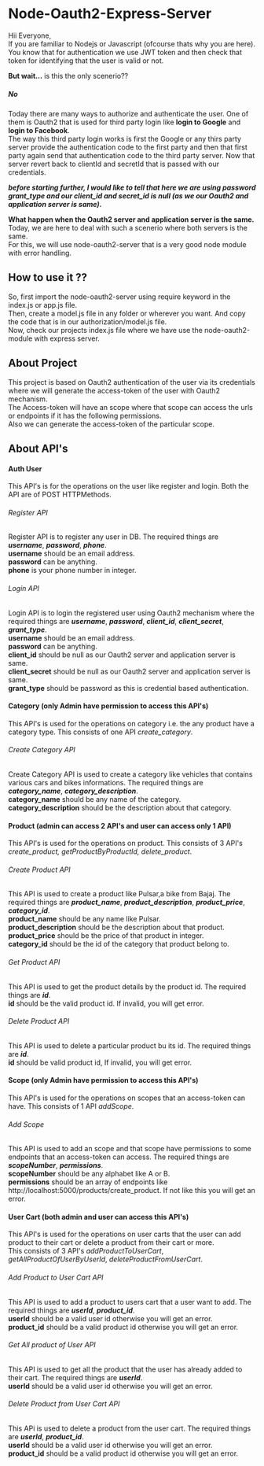 # Node-Oauth2-Express-Server

Hii Everyone,\
If you are familiar to Nodejs or Javascript (ofcourse thats why you are here). You know that for authentication we use JWT token and then check that token for identifying that the user is valid or not.

**But wait...** is this the only scenerio??
##### No

Today there are many ways to authorize and authenticate the user. One of them is Oauth2 that is used for third party login like **login to Google** and **login to Facebook**.\
The way this third party login works is first the Google or any thirs party server provide the authentication code to the first party and then that first party again send that authentication code to the third party server. Now that server revert back to clientId and secretId that is passed with our credentials.

**_before starting further, I would like to tell that here we are using password grant_type and our client_id and secret_id is null (as we our Oauth2 and application server is same)._**

**What happen when the Oauth2 server and application server is the same.**\
Today, we are here to deal with such a scenerio where both servers is the same.\
For this, we will use node-oauth2-server that is a very good node module with error handling.

## How to use it ??
So, first import the node-oauth2-server using require keyword in the index.js or app.js file.\
Then, create a model.js file in any folder or wherever you want. And copy the code that is in our authorization/model.js file.\
Now, check our projects index.js file where we have use the node-oauth2-module with express server.

## About Project 
This project is based on Oauth2 authentication of the user via its credentials where we will generate the access-token of the user with Oauth2 mechanism.\
The Access-token will have an scope where that scope can access the urls or endpoints if it has the following permissions.\
Also we can generate the access-token of the particular scope.


## About API's

#### Auth User
This API's is for the operations on the user like register and login. Both the API are of POST HTTPMethods.
###### Register API 
Register API is to register any user in DB. The required things are **_username_**, **_password_**, **_phone_**.\
**username** should be an email address.\
**password** can be anything.\
**phone** is your phone number in integer.

###### Login API
Login API is to login the registered user using Oauth2 mechanism where the required things are **_username_**, **_password_**, **_client_id_**, **_client_secret_**, **_grant_type_**.\
**username** should be an email address.\
**password** can be anything.\
**client_id** should be null as our Oauth2 server and application server is same.\
**client_secret** should be null as our Oauth2 server and application server is same.\
**grant_type** should be password as this is credential based authentication.


#### Category (only Admin have permission to access this API's)
This API's is used for the operations on category i.e. the any product have a category type. This consists of one API _create_category_.
###### Create Category API
Create Category API is used to create a category like vehicles that contains various cars and bikes informations. The required things are **_category_name_**, **_category_description_**.\
**category_name** should be any name of the category.\
**category_description** should be the description about that category.


#### Product (admin can access 2 API's and user can access only 1 API)
This API's is used for the operations on product. This consists of 3 API's _create_product, getProductByProductId, delete_product_.
###### Create Product API
This API is used to create a product like Pulsar,a bike from Bajaj. The required things are **_product_name_**, **_product_description_**, **_product_price_**, **_category_id_**.\
**product_name** should be any name like Pulsar.\
**product_description** should be the description about that product.\
**product_price** should be the price of that product in integer.\
**category_id** should be the id of the category that product belong to.

###### Get Product API
This API is used to get the product details by the product id. The required things are **_id_**.\
**id** should be the valid product id. If invalid, you will get error.

###### Delete Product API
This API is used to delete a particular product bu its id. The required things are **_id_**.\
**id** should be valid product id, If invalid, you will get error.


#### Scope (only Admin have permission to access this API's)
This API's is used for the operations on scopes that an access-token can have. This consists of 1 API _addScope_.
###### Add Scope
This API is used to add an scope and that scope have permissions to some endpoints that an access-token can access. The required things are **_scopeNumber_**, **_permissions_**.\
**scopeNumber** should be any alphabet like A or B.\
**permissions** should be an array of endpoints like http://localhost:5000/products/create_product. If not like this you will get an error.


#### User Cart (both admin and user can access this API's)
This API's is used for the operations on user carts that the user can add product to their cart or delete a product from their cart or more.\
This consists of 3 API's _addProductToUserCart_, _getAllProductOfUserByUserId_, _deleteProductFromUserCart_.
###### Add Product to User Cart API
This API is used to add a product to users cart that a user want to add. The required things are **_userId_**, **_product_id_**.\
**userId** should be a valid user id otherwise you will get an error.\
**product_id** should be a valid product id otherwise you will get an error.

###### Get All product of User API
This API is used to get all the product that the user has already added to their cart. The required things are **_userId_**.\
**userId** should be a valid user id otherwise you will get an error.

###### Delete Product from User Cart API
This APi is used to delete a product from the user cart. The required things are **_userId_**, **_product_id_**.\
**userId** should be a valid user id otherwise you will get an error.\
**product_id** should be a valid product id otherwise you will get an error.

